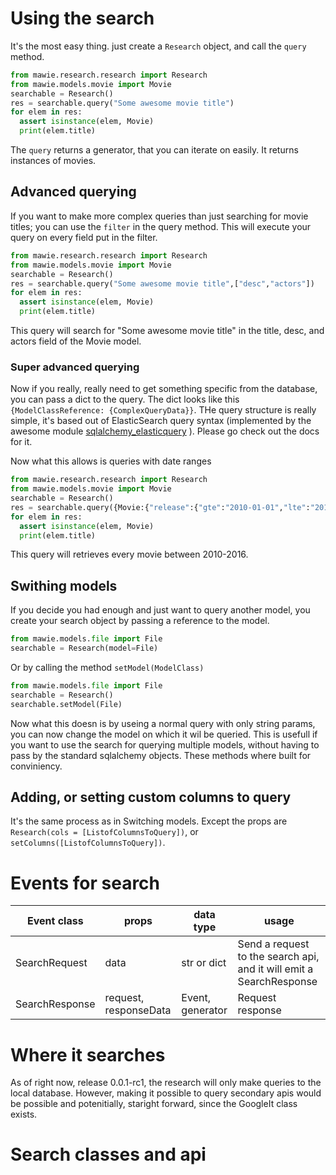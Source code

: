 # Using the search

It's the most easy thing. just create a ```Research``` object, and call the ```query``` method.

```python
from mawie.research.research import Research
from mawie.models.movie import Movie
searchable = Research()
res = searchable.query("Some awesome movie title")
for elem in res:
  assert isinstance(elem, Movie)
  print(elem.title)

```
The ```query``` returns a generator, that you can iterate on easily. It returns instances of movies.

## Advanced querying

If you want to make more complex queries than just searching for movie titles; you can use the ```filter``` in the query method. This will execute your query on every field put in the filter.
```python
from mawie.research.research import Research
from mawie.models.movie import Movie
searchable = Research()
res = searchable.query("Some awesome movie title",["desc","actors"])
for elem in res:
  assert isinstance(elem, Movie)
  print(elem.title)
```
This query will search for "Some awesome movie title" in the title, desc, and actors field of the Movie model.

### Super advanced querying

Now if you really, really need to get something specific from the database, you can pass a dict to the query.
The dict looks like this ```{ModelClassReference: {ComplexQueryData}}```. THe query structure is really simple, it's based out of ElasticSearch query syntax (implemented by the awesome module [sqlalchemy_elasticquery](https://github.com/loverajoel/sqlalchemy-elasticquery) ). Please go check out the docs for it.

Now what this allows is queries with date ranges
```python
from mawie.research.research import Research
from mawie.models.movie import Movie
searchable = Research()
res = searchable.query({Movie:{"release":{"gte":"2010-01-01","lte":"2016-01-01"}}})
for elem in res:
  assert isinstance(elem, Movie)
  print(elem.title)
```
This query will retrieves every movie between 2010-2016.

## Swithing models

If you decide you had enough and just want to query another model, you create your search object by passing a reference to the model.

```python
from mawie.models.file import File
searchable = Research(model=File)
```

Or by calling the method ```setModel(ModelClass)```

```python
from mawie.models.file import File
searchable = Research()
searchable.setModel(File)
```

Now what this doesn is by useing a normal query with only string params, you can now change the model on which it wil be queried. This is usefull if you want to use the search for querying multiple models, without having to pass by the standard sqlalchemy objects. These methods where built for conviniency.

## Adding, or setting custom columns to query

It's the same process as in Switching models. Except the props are ```Research(cols = [ListofColumnsToQuery])```,
or ```setColumns([ListofColumnsToQuery])```.

# Events for search

| Event class    | props                 | data type        | usage                                                               |
|----------------|-----------------------|------------------|---------------------------------------------------------------------|
| SearchRequest  | data                  | str or dict      | Send a request to the search api, and it will emit a SearchResponse |
| SearchResponse | request, responseData | Event, generator | Request response                                                    |

# Where it searches

As of right now, release 0.0.1-rc1, the research will only make queries to the local database.
However, making it possible to query secondary apis would be possible and potenitially, staright forward, since the GoogleIt class exists.

# Search classes and api
